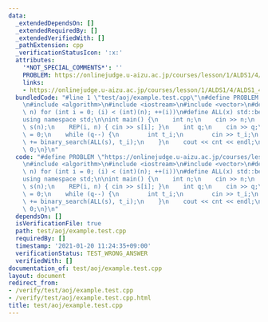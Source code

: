 ```yaml
---
data:
  _extendedDependsOn: []
  _extendedRequiredBy: []
  _extendedVerifiedWith: []
  _pathExtension: cpp
  _verificationStatusIcon: ':x:'
  attributes:
    '*NOT_SPECIAL_COMMENTS*': ''
    PROBLEM: https://onlinejudge.u-aizu.ac.jp/courses/lesson/1/ALDS1/4/ALDS1_4_B
    links:
    - https://onlinejudge.u-aizu.ac.jp/courses/lesson/1/ALDS1/4/ALDS1_4_B
  bundledCode: "#line 1 \"test/aoj/example.test.cpp\"\n#define PROBLEM \"https://onlinejudge.u-aizu.ac.jp/courses/lesson/1/ALDS1/4/ALDS1_4_B\"\
    \n#include <algorithm>\n#include <iostream>\n#include <vector>\n#define REP(i,\
    \ n) for (int i = 0; (i) < (int)(n); ++(i))\n#define ALL(x) std::begin(x), std::end(x)\n\
    using namespace std;\n\nint main() {\n    int n;\n    cin >> n;\n    vector<int>\
    \ s(n);\n    REP(i, n) { cin >> s[i]; }\n    int q;\n    cin >> q;\n    int cnt\
    \ = 0;\n    while (q--) {\n        int t_i;\n        cin >> t_i;\n        cnt\
    \ += binary_search(ALL(s), t_i);\n    }\n    cout << cnt << endl;\n    return\
    \ 0;\n}\n"
  code: "#define PROBLEM \"https://onlinejudge.u-aizu.ac.jp/courses/lesson/1/ALDS1/4/ALDS1_4_B\"\
    \n#include <algorithm>\n#include <iostream>\n#include <vector>\n#define REP(i,\
    \ n) for (int i = 0; (i) < (int)(n); ++(i))\n#define ALL(x) std::begin(x), std::end(x)\n\
    using namespace std;\n\nint main() {\n    int n;\n    cin >> n;\n    vector<int>\
    \ s(n);\n    REP(i, n) { cin >> s[i]; }\n    int q;\n    cin >> q;\n    int cnt\
    \ = 0;\n    while (q--) {\n        int t_i;\n        cin >> t_i;\n        cnt\
    \ += binary_search(ALL(s), t_i);\n    }\n    cout << cnt << endl;\n    return\
    \ 0;\n}\n"
  dependsOn: []
  isVerificationFile: true
  path: test/aoj/example.test.cpp
  requiredBy: []
  timestamp: '2021-01-20 11:24:35+09:00'
  verificationStatus: TEST_WRONG_ANSWER
  verifiedWith: []
documentation_of: test/aoj/example.test.cpp
layout: document
redirect_from:
- /verify/test/aoj/example.test.cpp
- /verify/test/aoj/example.test.cpp.html
title: test/aoj/example.test.cpp
---
```

